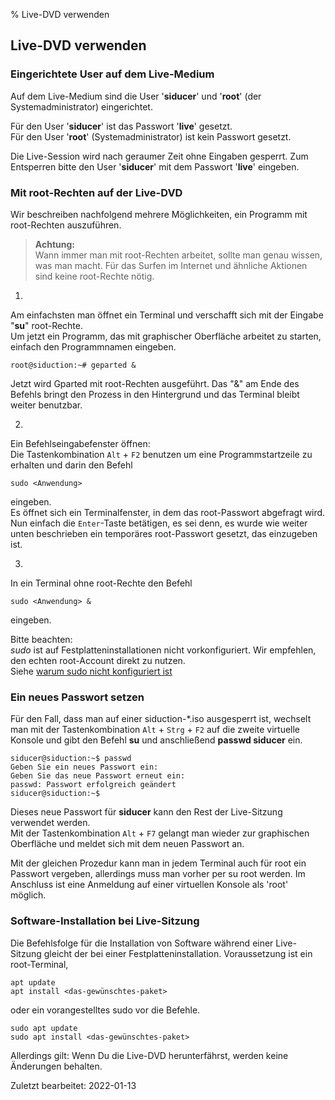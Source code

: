 % Live-DVD verwenden

## Live-DVD verwenden

### Eingerichtete User auf dem Live-Medium

Auf dem Live-Medium sind die User '**siducer**' und '**root**' (der Systemadministrator) eingerichtet.

Für den User '**siducer**' ist das Passwort '**live**' gesetzt.  
Für den User '**root**' (Systemadministrator) ist kein Passwort gesetzt.

Die Live-Session wird nach geraumer Zeit ohne Eingaben gesperrt. Zum Entsperren bitte den User '**siducer**' mit dem Passwort '**live**' eingeben.

### Mit root-Rechten auf der Live-DVD

Wir beschreiben nachfolgend mehrere Möglichkeiten, ein Programm mit root-Rechten auszuführen.

> **Achtung:**  
> Wann immer man mit root-Rechten arbeitet, sollte man genau wissen, was man macht. Für das Surfen im Internet und ähnliche Aktionen sind keine root-Rechte nötig.

1.
  Am einfachsten man öffnet ein Terminal und verschafft sich mit der Eingabe "**su**" root-Rechte.  
  Um jetzt ein Programm, das mit graphischer Oberfläche arbeitet zu starten, einfach den Programmnamen eingeben. 

  ~~~
  root@siduction:~# geparted &
  ~~~

  Jetzt wird Gparted mit root-Rechten ausgeführt. Das "&" am Ende des Befehls bringt den Prozess in den Hintergrund und das Terminal bleibt weiter benutzbar.

2.
  Ein Befehlseingabefenster öffnen:  
  Die Tastenkombination `Alt` + `F2` benutzen um eine Programmstartzeile zu erhalten und darin den Befehl

  ~~~
  sudo <Anwendung>  
  ~~~

  eingeben.  
  Es öffnet sich ein Terminalfenster, in dem das root-Passwort abgefragt wird. Nun einfach die `Enter`-Taste betätigen, es sei denn, es wurde wie weiter unten beschrieben ein temporäres root-Passwort gesetzt, das einzugeben ist.

3.
  In ein Terminal ohne root-Rechte den Befehl

  ~~~
  sudo <Anwendung> &
  ~~~

  eingeben.  

  Bitte beachten:  
  *sudo* ist auf Festplatteninstallationen nicht vorkonfiguriert. Wir empfehlen, den echten root-Account direkt zu nutzen.  
Siehe [warum sudo nicht konfiguriert ist](term-konsole_de.md#arbeit-als-root)

### Ein neues Passwort setzen

Für den Fall, dass man auf einer siduction-*.iso ausgesperrt ist, wechselt man mit der Tastenkombination `Alt` + `Strg` + `F2` auf die zweite virtuelle Konsole und gibt den Befehl **su** und anschließend **passwd siducer** ein.

~~~
siducer@siduction:~$ passwd
Geben Sie ein neues Passwort ein:
Geben Sie das neue Passwort erneut ein:
passwd: Passwort erfolgreich geändert
siducer@siduction:~$
~~~

Dieses neue Passwort für **siducer** kann den Rest der Live-Sitzung verwendet werden.  
Mit der Tastenkombination `Alt` + `F7` gelangt man wieder zur graphischen Oberfläche und meldet sich mit dem neuen Passwort an.

Mit der gleichen Prozedur kann man in jedem Terminal auch für root ein Passwort vergeben, allerdings muss man vorher per su root werden. 
Im Anschluss ist eine Anmeldung auf einer virtuellen Konsole als 'root' möglich.

### Software-Installation bei Live-Sitzung

Die Befehlsfolge für die Installation von Software während einer Live-Sitzung gleicht der bei einer Festplatteninstallation.
Voraussetzung ist ein root-Terminal, 

~~~
apt update
apt install <das-gewünschtes-paket>
~~~

oder ein vorangestelltes sudo vor die Befehle.

~~~
sudo apt update
sudo apt install <das-gewünschtes-paket>
~~~

Allerdings gilt: Wenn Du die Live-DVD herunterfährst, werden keine Änderungen behalten.

<div id="rev">Zuletzt bearbeitet: 2022-01-13</div>
